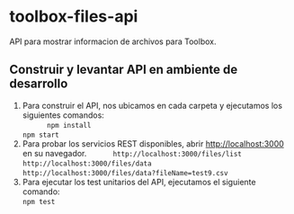 # toolbox-files-api
API para mostrar informacion de archivos para Toolbox.

## Construir y levantar API en ambiente de desarrollo
1. Para construir el API, nos ubicamos en cada carpeta y ejecutamos los siguientes comandos:  
`       npm install  
`  
`
        npm start
`
2. Para probar los servicios REST disponibles, abrir [http://localhost:3000](http://localhost:3000) en su navegador.
`       http://localhost:3000/files/list  
`  
`
        http://localhost:3000/files/data  
` 
`
        http://localhost:3000/files/data?fileName=test9.csv  
` 
3. Para ejecutar los test unitarios del API, ejecutamos el siguiente comando:  
`
        npm test
`
